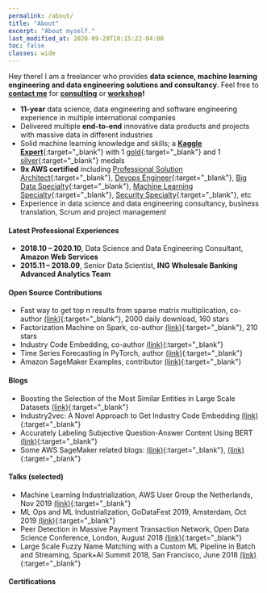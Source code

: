 ```yaml
---
permalink: /about/
title: "About"
excerpt: "About myself."
last_modified_at: 2020-09-29T10:15:22-04:00
toc: false
classes: wide
---
```


Hey there! I am a freelancer who provides **data science, machine learning engineering and data engineering solutions and consultancy**. Feel free to **[contact me](mailto:info@sun-analytics.nl)** for **[consulting](/consulting/)** or **[workshop](/workshops/)!**

- **11-year** data science, data engineering and software engineering experience in multiple international companies
- Delivered multiple **end-to-end** innovative data products and projects with massive data in different industries
- Solid machine learning knowledge and skills; a [**Kaggle Expert**](https://www.kaggle.com/zhesun){:target="_blank"} with 1 [gold](https://www.kaggle.com/c/google-quest-challenge){:target="_blank"} and 1 [silver](https://www.kaggle.com/c/GiveMeSomeCredit){:target="_blank"} medals
- **9x AWS certified** including [Professional Solution Architect](https://www.youracclaim.com/badges/9e4a25fa-76cf-4793-8bff-bf66515d93fc/public_url){:target="_blank"}, [Devops Engineer](https://www.youracclaim.com/badges/013142e6-512d-4362-bb97-93a849f2cd9f/public_url){:target="_blank"}, [Big Data Specialty](https://www.youracclaim.com/badges/1ae314b9-b053-4fad-9894-6893b05f6feb/public_url){:target="_blank"}, [Machine Learning Specialty](https://www.youracclaim.com/badges/c2633ec6-be4d-43b6-8ae4-2f8f8fe98344/public_url){:target="_blank"}, [Security Specialty](https://www.youracclaim.com/badges/5037f963-d4ba-4752-bd2b-8d8a189ee434/public_url){:target="_blank"}, etc
- Experience in data science and data engineering consultancy, business translation, Scrum and project management

#### Latest Professional Experiences
- **2018.10 – 2020.10**, Data Science and Data Engineering Consultant, **Amazon Web Services**
- **2015.11 – 2018.09**, Senior Data Scientist, **ING Wholesale Banking Advanced Analytics Team**

#### Open Source Contributions
- Fast way to get top n results from sparse matrix multiplication, co-author [(link)](https://github.com/ing-bank/sparse_dot_topn){:target="_blank"}, 2000 daily download, 160 stars
- Factorization Machine on Spark, co-author [(link)](https://github.com/blebreton/spark-FM-parallelSGD){:target="_blank"}, 210 stars
- Industry Code Embedding, co-author [(link)](https://github.com/ing-bank/industry2vec/){:target="_blank"}
- Time Series Forecasting in PyTorch, author [(link)](https://github.com/ymwdalex/pytorch-time-series-forcasting){:target="_blank"}
- Amazon SageMaker Examples, contributor [(link)](https://github.com/awslabs/amazon-sagemaker-examples){:target="_blank"}

#### Blogs
- Boosting the Selection of the Most Similar Entities in Large Scale Datasets [(link)](https://medium.com/@ingwbaa/https-medium-com-ingwbaa-boosting-selection-of-the-most-similar-entities-in-large-scale-datasets-450b3242e618){:target="_blank"} 
- Industry2vec: A Novel Approach to Get Industry Code Embedding [(link)](https://medium.com/wbaa/industry2vec-an-implementation-for-industry-code-vector-representation-68ec5f5de9a4){:target="_blank"}
- Accurately Labeling Subjective Question-Answer Content Using BERT [(link)](https://towardsdatascience.com/accurately-labeling-subjective-question-answer-content-using-bert-bffe7c6e7c4){:target="_blank"}
- Some AWS SageMaker related blogs: [(link)](https://towardsdatascience.com/using-tensorboard-in-an-amazon-sagemaker-pytorch-training-job-a-step-by-step-tutorial-19b2b9eb4d1c){:target="_blank"}, [(link)](https://towardsdatascience.com/trigger-pre-built-framework-training-job-via-amazon-sagemaker-api-df707e69302d){:target="_blank"}

#### Talks (selected)
- Machine Learning Industrialization, AWS User Group the Netherlands, Nov 2019 [(link)](https://www.meetup.com/aws-ams/events/265590864/){:target="_blank"}
- ML Ops and ML Industrialization, GoDataFest 2019, Amsterdam, Oct 2019 [(link)](https://www.godatafest.com/aws){:target="_blank"}
- Peer Detection in Massive Payment Transaction Network, Open Data Science Conference, London, August 2018 [(link)](https://odsc.com/speakers/peer-detection-with-massive-payment-transaction-network/){:target="_blank"}
- Large Scale Fuzzy Name Matching with a Custom ML Pipeline in Batch and Streaming, Spark+AI Summit 2018, San Francisco, June 2018 [(link)](https://databricks.com/session/large-scale-fuzzy-name-matching-with-a-custom-ml-pipeline-in-batch-and-streaming){:target="_blank"}

#### Certifications
<div data-iframe-width="150" data-iframe-height="270" data-share-badge-id="9e4a25fa-76cf-4793-8bff-bf66515d93fc" data-share-badge-host="https://www.youracclaim.com"></div><script type="text/javascript" async src="//cdn.youracclaim.com/assets/utilities/embed.js"></script>
<div data-iframe-width="150" data-iframe-height="270" data-share-badge-id="013142e6-512d-4362-bb97-93a849f2cd9f" data-share-badge-host="https://www.youracclaim.com"></div><script type="text/javascript" async src="//cdn.youracclaim.com/assets/utilities/embed.js"></script>
<div data-iframe-width="150" data-iframe-height="270" data-share-badge-id="c2633ec6-be4d-43b6-8ae4-2f8f8fe98344" data-share-badge-host="https://www.youracclaim.com"></div><script type="text/javascript" async src="//cdn.youracclaim.com/assets/utilities/embed.js"></script>
<div data-iframe-width="150" data-iframe-height="270" data-share-badge-id="1ae314b9-b053-4fad-9894-6893b05f6feb" data-share-badge-host="https://www.youracclaim.com"></div><script type="text/javascript" async src="//cdn.youracclaim.com/assets/utilities/embed.js"></script>
<div data-iframe-width="150" data-iframe-height="270" data-share-badge-id="5037f963-d4ba-4752-bd2b-8d8a189ee434" data-share-badge-host="https://www.youracclaim.com"></div><script type="text/javascript" async src="//cdn.youracclaim.com/assets/utilities/embed.js"></script>
<div data-iframe-width="150" data-iframe-height="270" data-share-badge-id="5d2cad46-e2bb-4f27-bbef-bab306cc0a12" data-share-badge-host="https://www.youracclaim.com"></div><script type="text/javascript" async src="//cdn.youracclaim.com/assets/utilities/embed.js"></script>
<div data-iframe-width="150" data-iframe-height="270" data-share-badge-id="cbcaa4d9-9604-4dc9-800f-3585ba0882e7" data-share-badge-host="https://www.youracclaim.com"></div><script type="text/javascript" async src="//cdn.youracclaim.com/assets/utilities/embed.js"></script>
<div data-iframe-width="150" data-iframe-height="270" data-share-badge-id="cb080319-eaac-4517-bf3d-c0bc12738736" data-share-badge-host="https://www.youracclaim.com"></div><script type="text/javascript" async src="//cdn.youracclaim.com/assets/utilities/embed.js"></script>